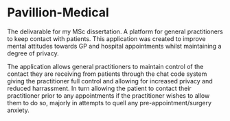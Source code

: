 # Pavillion-Medical
The delivarable for my MSc dissertation. A platform for general practitioners to keep contact with patients. This application was created to improve mental attitudes
towards GP and hospital appointments whilst maintaining a degree of privacy.

The application allows general practitioners to maintain control of the contact they are receiving from patients through the chat code system giving the practitioner
full control and allowing for increased privacy and reduced harrassment. In turn allowing the patient to contact their practitioner prior to any appointments if the
practitioner wishes to allow them to do so, majorly in attempts to quell any pre-appointment/surgery anxiety.
